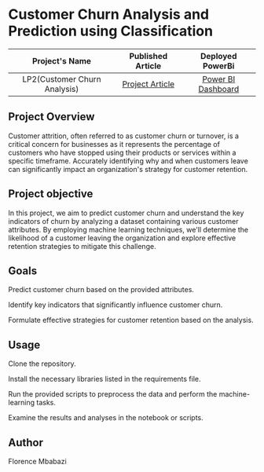 # Customer Churn Analysis and Prediction using Classification

 | Project's Name | Published Article  | Deployed PowerBi |
|:--------------:|:--------------:|:--------------:|
| LP2(Customer Churn Analysis)  |[Project Article](https://www.linkedin.com/pulse/customer-churn-analysis-prediction-florence-mbabazi) |    [Power BI Dashboard](https://app.powerbi.com/groups/me/reports/0525be86-1f5c-4cdb-bdd4-73bf29325a61/ReportSection?experience=power-bi)|

## Project Overview
Customer attrition, often referred to as customer churn or turnover, is a critical concern for businesses as it represents the percentage of customers who have stopped using their products or services within a specific timeframe. Accurately identifying why and when customers leave can significantly impact an organization's strategy for customer retention.


## Project objective
In this project, we aim to predict customer churn and understand the key indicators of churn by analyzing a dataset containing various customer attributes. By employing machine learning techniques, we'll determine the likelihood of a customer leaving the organization and explore effective retention strategies to mitigate this challenge.

## Goals

Predict customer churn based on the provided attributes.

Identify key indicators that significantly influence customer churn.

Formulate effective strategies for customer retention based on the analysis.

## Usage

Clone the repository.

Install the necessary libraries listed in the requirements file.

Run the provided scripts to preprocess the data and perform the machine-learning tasks.

Examine the results and analyses in the notebook or scripts.

<!-- ## Images -->

<!-- ![churn_rate_by_tenure](https://github.com/mbabazif/LP2_customer_churn_analysis_sprint2/assets/45567777/533b11cc-af79-40dd-9ded-1d3746ead662)

![Average Total Charges_by_charn_Status](https://github.com/mbabazif/LP2_customer_churn_analysis_sprint2/assets/45567777/b2568d4f-ec6e-471d-a0f0-9ce1d7ff6c41) -->

## Author 

Florence Mbabazi

